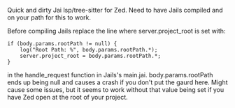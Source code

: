 Quick and dirty Jai lsp/tree-sitter for Zed. Need to have Jails compiled and on your path for this to work.

Before compiling Jails replace the line where server.project_root is set with:

```
if (body.params.rootPath != null) {
    log("Root Path: %", body.params.rootPath.*);
    server.project_root = body.params.rootPath.*;
}
```

in the handle_request function in Jails's main.jai. body.params.rootPath ends up being null and causes a crash if you don't put the gaurd here. Might cause some issues, but it seems to work without that value being set if you have Zed open at the root of your project.
